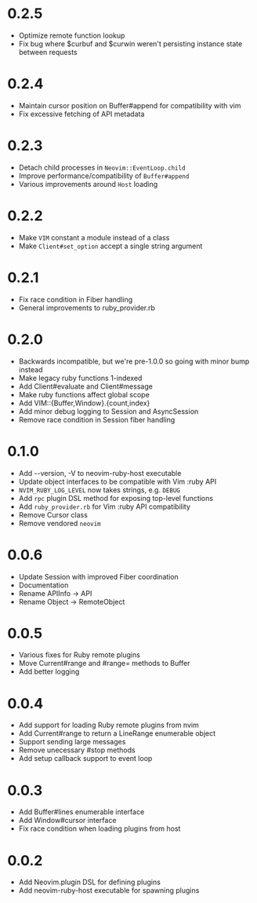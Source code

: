 # 0.2.5
- Optimize remote function lookup
- Fix bug where $curbuf and $curwin weren't persisting instance state between
  requests

# 0.2.4
- Maintain cursor position on Buffer#append for compatibility with vim
- Fix excessive fetching of API metadata

# 0.2.3
- Detach child processes in `Neovim::EventLoop.child`
- Improve performance/compatibility of `Buffer#append`
- Various improvements around `Host` loading

# 0.2.2
- Make `VIM` constant a module instead of a class
- Make `Client#set_option` accept a single string argument

# 0.2.1
- Fix race condition in Fiber handling
- General improvements to ruby\_provider.rb

# 0.2.0
- Backwards incompatible, but we're pre-1.0.0 so going with minor bump instead
- Make legacy ruby functions 1-indexed
- Add Client#evaluate and Client#message
- Make ruby functions affect global scope
- Add VIM::{Buffer,Window}.{count,index}
- Add minor debug logging to Session and AsyncSession
- Remove race condition in Session fiber handling

# 0.1.0
- Add --version, -V to neovim-ruby-host executable
- Update object interfaces to be compatible with Vim :ruby API
- `NVIM_RUBY_LOG_LEVEL` now takes strings, e.g. `DEBUG`
- Add `rpc` plugin DSL method for exposing top-level functions
- Add `ruby_provider.rb` for Vim :ruby API compatibility
- Remove Cursor class
- Remove vendored `neovim`

# 0.0.6
- Update Session with improved Fiber coordination
- Documentation
- Rename APIInfo -> API
- Rename Object -> RemoteObject

# 0.0.5
- Various fixes for Ruby remote plugins
- Move Current#range and #range= methods to Buffer
- Add better logging

# 0.0.4
- Add support for loading Ruby remote plugins from nvim
- Add Current#range to return a LineRange enumerable object
- Support sending large messages
- Remove unecessary #stop methods
- Add setup callback support to event loop

# 0.0.3

- Add Buffer#lines enumerable interface
- Add Window#cursor interface
- Fix race condition when loading plugins from host

# 0.0.2

- Add Neovim.plugin DSL for defining plugins
- Add neovim-ruby-host executable for spawning plugins
